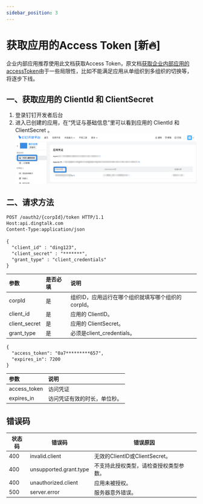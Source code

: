 ```yaml
---
sidebar_position: 3
---
```


# 获取应用的Access Token [新🔥]

企业内部应用推荐使用此文档获取Access Token，原文档[获取企业内部应用的accessToken](https://open.dingtalk.com/document/orgapp/obtain-the-access_token-of-an-internal-app)由于一些局限性，比如不能满足应用从单组织到多组织的切换等，将逐步下线。


## 一、获取应用的 ClientId 和 ClientSecret
1. 登录钉钉开发者后台
2. 进入已创建的应用，在“凭证与基础信息”里可以看到应用的 ClientId 和 ClientSecret 。
   ![应用的ClientId和ClientSecret](/img/develop/permission/client_id_secret.png)


## 二、请求方法
```http request
POST /oauth2/{corpId}/token HTTP/1.1
Host:api.dingtalk.com
Content-Type:application/json

{
  "client_id" : "ding123",
  "client_secret" : "*******",
  "grant_type" : "client_credentials"
}
```

| 参数            | 是否必填 | 说明                            |
|:--------------|:-----|:------------------------------|
| corpId        | 是    | 组织ID，应用运行在哪个组织就填写哪个组织的corpId。 |
| client_id     | 是    | 应用的 ClientID。                 |
| client_secret | 是    | 应用的 ClientSecret。             |
| grant_type    | 是    | 必须是client_credentials。        |


```http title="成功的响应"
{
  "access_token": "0a7*********657",
  "expires_in": 7200
}
```

| 参数           | 说明                             |
|:-------------|:-------------------------------|
| access_token | 访问凭证                           |
| expires_in   | 访问凭证有效的时长，单位秒。                 |


## 错误码

| 状态码 | 错误码                    | 错误原因                      |
|-----|------------------------|---------------------------|
| 400 | invalid.client         | 无效的ClientID或ClientSecret。 |
| 400 | unsupported.grant.type | 不支持此授权类型，请检查授权类型参数。       |
| 400 | unauthorized.client    | 应用未被授权。                   |
| 500 | server.error           | 服务器意外错误。                  |




